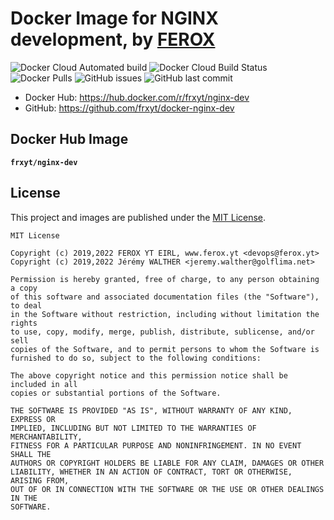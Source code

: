 # Docker Image for NGINX development, by [FEROX](https://ferox.yt)

![Docker Cloud Automated build](https://img.shields.io/docker/cloud/automated/frxyt/nginx-dev.svg)
![Docker Cloud Build Status](https://img.shields.io/docker/cloud/build/frxyt/nginx-dev.svg)
![Docker Pulls](https://img.shields.io/docker/pulls/frxyt/nginx-dev.svg)
![GitHub issues](https://img.shields.io/github/issues/frxyt/docker-nginx-dev.svg)
![GitHub last commit](https://img.shields.io/github/last-commit/frxyt/docker-nginx-dev.svg)

* Docker Hub: https://hub.docker.com/r/frxyt/nginx-dev
* GitHub: https://github.com/frxyt/docker-nginx-dev

## Docker Hub Image

**`frxyt/nginx-dev`**

## License

This project and images are published under the [MIT License](LICENSE).

```
MIT License

Copyright (c) 2019,2022 FEROX YT EIRL, www.ferox.yt <devops@ferox.yt>
Copyright (c) 2019,2022 Jérémy WALTHER <jeremy.walther@golflima.net>

Permission is hereby granted, free of charge, to any person obtaining a copy
of this software and associated documentation files (the "Software"), to deal
in the Software without restriction, including without limitation the rights
to use, copy, modify, merge, publish, distribute, sublicense, and/or sell
copies of the Software, and to permit persons to whom the Software is
furnished to do so, subject to the following conditions:

The above copyright notice and this permission notice shall be included in all
copies or substantial portions of the Software.

THE SOFTWARE IS PROVIDED "AS IS", WITHOUT WARRANTY OF ANY KIND, EXPRESS OR
IMPLIED, INCLUDING BUT NOT LIMITED TO THE WARRANTIES OF MERCHANTABILITY,
FITNESS FOR A PARTICULAR PURPOSE AND NONINFRINGEMENT. IN NO EVENT SHALL THE
AUTHORS OR COPYRIGHT HOLDERS BE LIABLE FOR ANY CLAIM, DAMAGES OR OTHER
LIABILITY, WHETHER IN AN ACTION OF CONTRACT, TORT OR OTHERWISE, ARISING FROM,
OUT OF OR IN CONNECTION WITH THE SOFTWARE OR THE USE OR OTHER DEALINGS IN THE
SOFTWARE.
```